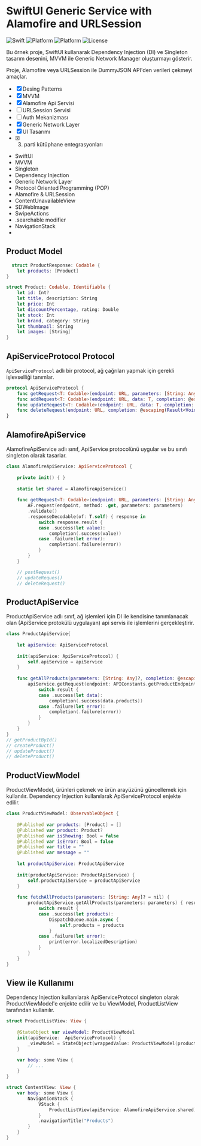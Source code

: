 # SwiftUI Generic Service with Alamofire and URLSession
![Swift](https://img.shields.io/badge/Swift-5.9-orange.svg)
![Platform](https://img.shields.io/badge/Platform-iOS%2017-red.svg)
![Platform](https://img.shields.io/badge/SwiftUI-4-green.svg)
![License](https://img.shields.io/badge/License-MIT-blue.svg)

Bu örnek proje, SwiftUI kullanarak Dependency Injection (DI) ve Singleton tasarım desenini, MVVM ile Generic Network Manager oluşturmayı gösterir.

Proje, Alamofire veya URLSession ile DummyJSON API'den verileri çekmeyi amaçlar.

- [x] Desing Patterns
- [x] MVVM
- [x] Alamofire Api Servisi
- [ ] URLSession Servisi
- [ ] Auth Mekanizması
- [x] Generic Network Layer
- [x] UI Tasarımı
- [x] 3. parti kütüphane entegrasyonları

- SwiftUI
- MVVM
- Singleton
- Dependency Injection
- Generic Network Layer
- Protocol Oriented Programming (POP)
- Alamofire & URLSession
- ContentUnavailableView
- SDWebImage
- SwipeActions
- .searchable modifier
- NavigationStack
- 
## Product Model

```swift
  struct ProductResponse: Codable {
    let products: [Product]
}

struct Product: Codable, Identifiable {
    let id: Int?
    let title, description: String
    let price: Int
    let discountPercentage, rating: Double
    let stock: Int
    let brand, category: String
    let thumbnail: String
    let images: [String]
}
```

## ApiServiceProtocol Protocol

`ApiServiceProtocol` adlı bir protocol, ağ çağrıları yapmak için gerekli işlevselliği tanımlar.

```swift
protocol ApiServiceProtocol {
    func getRequest<T: Codable>(endpoint: URL, parameters: [String: Any]?, completion: @escaping(Result<T, Error>) -> Void )
    func addRequest<T: Codable>(endpoint: URL, data: T, completion: @escaping(Result<Void, Error>) -> Void)
    func updateRequest<T: Codable>(endpoint: URL, data: T, completion: @escaping(Result<Void, Error>) -> Void)
    func deleteRequest(endpoint: URL, completion: @escaping(Result<Void, Error>) -> Void)
}
```
## AlamofireApiService 
AlamofireApiService adlı sınıf, ApiService protocolünü uygular ve bu sınıfı singleton olarak tasarlar.

```swift
class AlamofireApiService: ApiServiceProtocol {
    
    private init() { }
    
    static let shared = AlamofireApiService()
    
    func getRequest<T: Codable>(endpoint: URL, parameters: [String: Any]?, completion: @escaping (Result<T, Error>) -> Void) {
        AF.request(endpoint, method: .get, parameters: parameters)
        .validate()
        .responseDecodable(of: T.self) { response in
            switch response.result {
            case .success(let value):
                completion(.success(value))
            case .failure(let error):
                completion(.failure(error))
            }
        }
    }

    // postRequest()
    // updateReques()
    // deleteRequest()
```

## ProductApiService
ProductApiService adlı sınıf, ağ işlemleri için DI ile kendisine tanımlanacak olan (ApiService protokülü uygulayan) api servis ile işlemlerini gerçekleştirir.

```swift
class ProductApiService{
    
    let apiService: ApiServiceProtocol
    
    init(apiService: ApiServiceProtocol) {
        self.apiService = apiService
    }
    
    func getAllProducts(parameters: [String: Any]?, completion: @escaping (Result<[Product], Error>) -> Void ){ // tüm postları getirmek için
        apiService.getRequest(endpoint: APIConstants.getProductEndpoint, parameters: parameters) { (result: Result<ProductResponse, Error>) in
            switch result {
            case .success(let data):
                completion(.success(data.products))
            case .failure(let error):
                completion(.failure(error))
            }
        }
    }
}
// getProductById()
// createProduct()
// updateProduct()
// deleteProduct()
```

## ProductViewModel
ProductViewModel, ürünleri çekmek ve ürün arayüzünü güncellemek için kullanılır. Dependency Injection kullanılarak ApiServiceProtocol enjekte edilir.

```swift
class ProductViewModel: ObservableObject {
    
    @Published var products: [Product] = []
    @Published var product: Product?
    @Published var isShowing: Bool = false
    @Published var isError: Bool = false
    @Published var title = ""
    @Published var message = ""
    
    let productApiService: ProductApiService
    
    init(productApiService: ProductApiService) {
        self.productApiService = productApiService
    }
    
    func fetchAllProducts(parameters: [String: Any]? = nil) {
        productApiService.getAllProducts(parameters: parameters) { result in
            switch result {
            case .success(let products):
                DispatchQueue.main.async {
                    self.products = products
                }
            case .failure(let error):
                print(error.localizedDescription)
            }
        }
    }
}

```
## View ile Kullanımı
Dependency Injection kullanılarak ApiServiceProtocol singleton olarak ProductViewModel'e enjekte edilir ve bu ViewModel, ProductListView tarafından kullanılır.

```swift
struct ProductListView: View {
    
    @StateObject var viewModel: ProductViewModel
    init(apiService:  ApiServiceProtocol) {
        _viewModel = StateObject(wrappedValue: ProductViewModel(productApiService: .init(apiService: apiService)))
    }

    var body: some View {
        // ...
    }
}

struct ContentView: View {
    var body: some View {
        NavigationStack {
            VStack {
                ProductListView(apiService: AlamofireApiService.shared)
            }
            .navigationTitle("Products")
        }
    }
}
```

